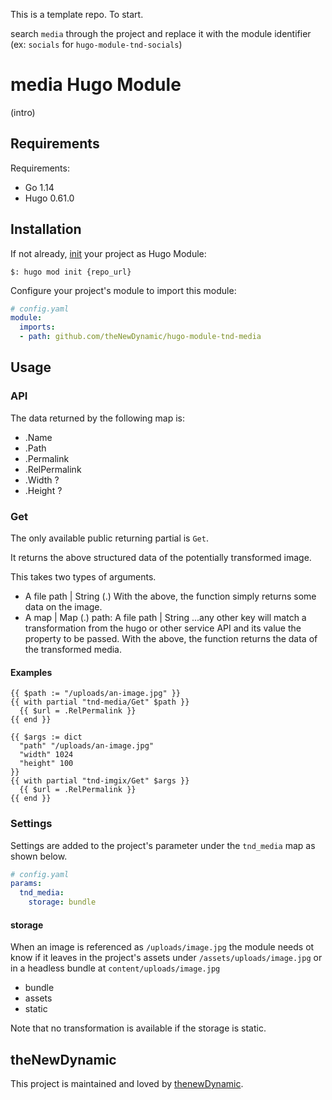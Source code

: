 This is a template repo. To start.

search `media` through the project and replace it with the module identifier (ex: `socials` for `hugo-module-tnd-socials`)

# media Hugo Module

(intro)

## Requirements

Requirements:
- Go 1.14
- Hugo 0.61.0


## Installation

If not already, [init](https://gohugo.io/hugo-modules/use-modules/#initialize-a-new-module) your project as Hugo Module:

```
$: hugo mod init {repo_url}
```

Configure your project's module to import this module:

```yaml
# config.yaml
module:
  imports:
  - path: github.com/theNewDynamic/hugo-module-tnd-media
```

## Usage

### API

The data returned by the following map is:

- .Name
- .Path
- .Permalink
- .RelPermalink
- .Width ?
- .Height ?

### Get

The only available public returning partial is `Get`.

It returns the above structured data of the potentially transformed image.

This takes two types of arguments.
- A file path | String (.)
  With the above, the function simply returns some data on the image.
- A map | Map (.)
  path: A file path | String
  ...any other key will match a transformation from the hugo or other service API and its value the property to be passed.
  With the above, the function returns the data of the transformed media.

#### Examples
```
{{ $path := "/uploads/an-image.jpg" }}
{{ with partial "tnd-media/Get" $path }}
  {{ $url = .RelPermalink }}
{{ end }}
```

```
{{ $args := dict 
  "path" "/uploads/an-image.jpg" 
  "width" 1024 
  "height" 100 
}}
{{ with partial "tnd-imgix/Get" $args }}
  {{ $url = .RelPermalink }}
{{ end }}
```

### Settings

Settings are added to the project's parameter under the `tnd_media` map as shown below.

```yaml
# config.yaml
params:
  tnd_media:
    storage: bundle
```

#### storage

When an image is referenced as `/uploads/image.jpg` the module needs ot know if it leaves in the project's assets under `/assets/uploads/image.jpg` or in a headless bundle at `content/uploads/image.jpg`

- bundle
- assets
- static

Note that no transformation is available if the storage is static.

## theNewDynamic

This project is maintained and loved by [thenewDynamic](https://www.thenewdynamic.com).

